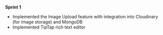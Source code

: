 **Sprint 1**
- Implemented the Image Upload feature with integration into Cloudinary (for image storage) and MongoDB
- Implemented TipTap rich text editor
